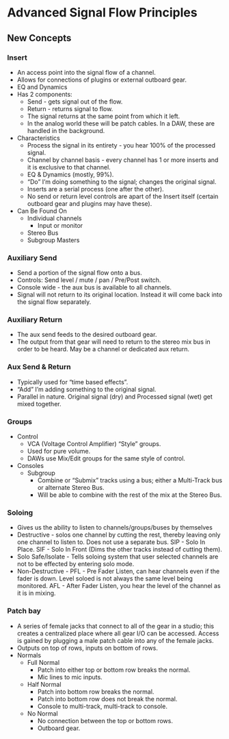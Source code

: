 # Advanced Signal Flow Principles

## New Concepts

### Insert
- An access point into the signal flow of a channel.
- Allows for connections of plugins or external outboard gear.
- EQ and Dynamics
- Has 2 components:
	- Send - gets signal out of the flow.
	- Return - returns signal to flow.
	- The signal returns at the same point from which it left.
	- In the analog world these will be patch cables. In a DAW, these are handled in the background.
- Characteristics
	- Process the signal in its entirety - you hear 100% of the processed signal.
	- Channel by channel basis - every channel has 1 or more inserts and it is exclusive to that channel.
	- EQ & Dynamics (mostly, 99%).
	- “Do” I’m doing something to the signal; changes the original signal.
	- Inserts are a serial process (one after the other).
	- No send or return level controls are apart of the Insert itself (certain outboard gear and plugins may have these).
- Can Be Found On
	- Individual channels
		- Input or monitor
	- Stereo Bus
	- Subgroup Masters
### Auxiliary Send
- Send a portion of the signal flow onto a bus.
- Controls: Send level / mute / pan / Pre/Post switch.
- Console wide - the aux bus is available to all channels.
- Signal will not return to its original location. Instead it will come back into the signal flow separately.

### Auxiliary Return
- The aux send feeds to the desired outboard gear.
- The output from that gear will need to return to the stereo mix bus in order to be heard. May be a channel or dedicated aux return.

### Aux Send & Return
- Typically used for “time based effects”.
- “Add” I’m adding something to the original signal.
- Parallel in nature. Original signal (dry) and Processed signal (wet) get mixed together.

### Groups
- Control
	- VCA (Voltage Control Amplifier) “Style” groups.
	- Used for pure volume.
	- DAWs use Mix/Edit groups for the same style of control.
- Consoles
	- Subgroup
		- Combine or “Submix” tracks using a bus; either a Multi-Track bus or alternate Stereo Bus.
		- Will be able to combine with the rest of the mix at the Stereo Bus.

### Soloing
- Gives us the ability to listen to channels/groups/buses by themselves
- Destructive - solos one channel by cutting the rest, thereby leaving only one channel to listen to. Does not use a separate bus. SIP - Solo In Place. SIF - Solo In Front (Dims the other tracks instead of cutting them).
- Solo Safe/Isolate - Tells soloing system that user selected channels are not to be effected by entering solo mode.
- Non-Destructive - PFL - Pre Fader Listen, can hear channels even if the fader is down. Level soloed is not always the same level being monitored. AFL - After Fader Listen, you hear the level of the channel as it is in mixing.

### Patch bay
- A series of female jacks that connect to all of the gear in a studio; this creates a centralized place where all gear I/O can be accessed. Access is gained by plugging a male patch cable into any of the female jacks.
- Outputs on top of rows, inputs on bottom of rows.
- Normals
	- Full Normal
		- Patch into either top or bottom row breaks the normal.
		- Mic lines to mic inputs.
	- Half Normal
		- Patch into bottom row breaks the normal.
		- Patch into bottom row does not break the normal.
		- Console to multi-track, multi-track to console.
	- No Normal
		- No connection between the top or bottom rows.
		- Outboard gear.